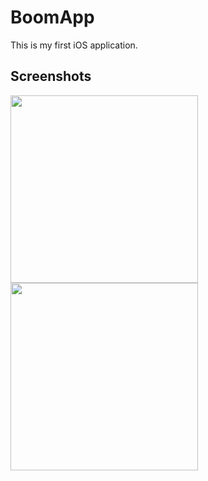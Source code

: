 # BoomApp

This is my first iOS application.

## Screenshots
<img src="https://cloud.githubusercontent.com/assets/7882308/23916164/460d248e-0926-11e7-8655-6c092c204410.png" height="300">
<img src="https://cloud.githubusercontent.com/assets/7882308/23916201/665a35d8-0926-11e7-83f0-33693d4eb951.png" height="300">

